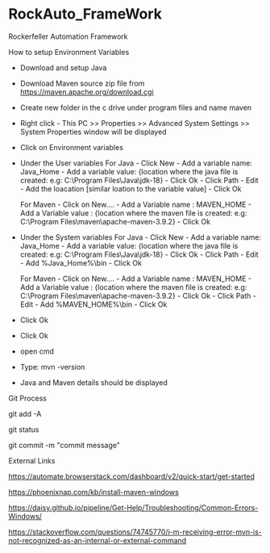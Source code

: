 # RockAuto_FrameWork
Rockerfeller Automation Framework


How to setup Environment Variables 

- Download and setup Java 
- Download Maven source zip file from https://maven.apache.org/download.cgi 
- Create new folder in the c drive under program files and name maven
- Right click - This PC >> Properties >> Advanced System Settings >> System Properties window will be displayed 

-  Click on Environment variables 

- Under the User variables
	For Java 
		- Click New 
		- Add a variable name: Java_Home 
		- Add a variable value: {location where the java file is created: e.g: C:\Program Files\Java\jdk-18}
		- Click Ok 
		- Click Path 
		- Edit 
		- Add the loacation [similar loation to the variable value]
		- Click Ok 
		
	For Maven 
		- Click on New....
		- Add a Variable name : MAVEN_HOME
		- Add a Variable value : {location where the maven file is created: e.g: C:\Program Files\maven\apache-maven-3.9.2}
		- Click Ok 
		
		
- Under the System variables
	For Java 
		- Click New 
		- Add a variable name: Java_Home 
		- Add a variable value: {location where the java file is created: e.g: C:\Program Files\Java\jdk-18}
		- Click Ok 
		- Click Path 
		- Edit 
		- Add %Java_Home%\bin
		- Click Ok 
		
	For Maven 
		- Click on New....
		- Add a Variable name : MAVEN_HOME
		- Add a Variable value : {location where the maven file is created: e.g: C:\Program Files\maven\apache-maven-3.9.2}
		- Click Ok 
		- Click Path 
		- Edit 
		- Add %MAVEN_HOME%\bin
		- Click Ok 

- Click Ok		

- Click Ok
		
- open cmd 

- Type: mvn -version 

- Java and Maven details should be displayed


Git Process 

git add -A 

git status 

git commit -m "commit message"















External Links

https://automate.browserstack.com/dashboard/v2/quick-start/get-started

https://phoenixnap.com/kb/install-maven-windows

https://daisy.github.io/pipeline/Get-Help/Troubleshooting/Common-Errors-Windows/

https://stackoverflow.com/questions/74745770/i-m-receiving-error-mvn-is-not-recognized-as-an-internal-or-external-command